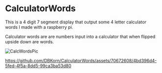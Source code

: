 # CalculatorWords
This is a 4 digit 7 segment display that output some 4 letter calculator words I made with a raspberry pi.

Calculator words are are numbers input into a calculator that when flipped upside down are words.


![CalcWordsPic](https://github.com/DBKorn/CalculatorWords/assets/70672608/f8d64789-d74c-4ef8-9dfb-0f74ffce8549)




https://github.com/DBKorn/CalculatorWords/assets/70672608/4bd396d4-5fed-4f5a-8dd5-99ca3ba53d80

